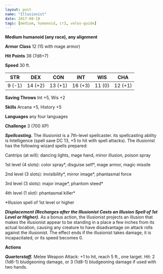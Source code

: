 ```yaml
---
layout: post
name: "Illusionist"
date: 2017-09-10
tags: [medium, humanoid, cr3, volos-guide]
---
```


**Medium humanoid (any race), any alignment**

**Armor Class** 12 (15 with mage armor)

**Hit Points** 38 (7d8+7)

**Speed** 30 ft.

|   STR   |   DEX   |   CON   |   INT   |   WIS   |   CHA   |
|:-----:|:-----:|:-----:|:-----:|:-----:|:-----:|
| 9 (-1) | 14 (+2) | 13 (+1) | 16 (+3) | 11 (0) | 12 (+1) |

**Saving Throws** Int +5, Wis +2

**Skills** Arcana +5, History +5

**Languages** any four languages

**Challenge** 3 (700 XP)

***Spellcasting.*** The illusionist is a 7th-level spellcaster. its spellcasting ability is Intelligence (spell save DC 13, +5 to hit with spell attacks). The illusionist has the following wizard spells prepared:

Cantrips (at will): dancing lights, mage hand, minor illusion, poison spray

1st level (4 slots): color spray*, disguise self*, mage armor, magic missile

2nd level (3 slots): invisibility*, mirror image*, phantasmal force

3rd level (3 slots): major image*, phantom steed*

4th level (1 slot): phantasmal killer*

*Illusion spell of 1st level or higher

***Displacement (Recharges after the Illusionist Casts an Illusion Spell of 1st Level or Higher).*** As a bonus action, the illusionist projects an illusion that makes the illusionist appear to be standing in a place a few inches from its actual location, causing any creature to have disadvantage on attack rolls against the illusionist. The effect ends if the illusionist takes damage, it is incapacitated, or its speed becomes 0.

**Actions**

***Quarterstaff.*** Melee Weapon Attack: +1 to hit, reach 5 ft., one target. Hit: 2 (1d6-1) bludgeoning damage, or 3 (1d8-1) bludgeoning damage if used with two hands.

